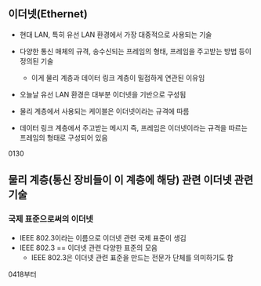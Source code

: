 ## 이더넷(Ethernet)
- 현대 LAN, 특히 유선 LAN 환경에서 가장 대중적으로 사용되는 기술
- 다양한 통신 매체의 규격, 송수신되는 프레임의 형태, 프레임을 주고받는 방법 등이 정의된 기술
	- 이게 물리 계층과 데이터 링크 계층이 밀접하게 연관된 이유임

- 오늘날 유선 LAN 환경은 대부분 이더넷을 기반으로 구성됨
- 물리 계층에서 사용되는 케이블은 이더넷이라는 규격에 따름
- 데이터 링크 계층에서 주고받는 메시지 즉, 프레임은 이더넷이라는 규격을 따르는 프레임의 형태로 구성되어 있음

0130

## 물리 계층(통신 장비들이 이 계층에 해당) 관련 이더넷 관련 기술
### 국제 표준으로써의 이더넷
- IEEE 802.3이라는 이름으로 이더넷 관련 국제 표준이 생김
- IEEE 802.3 == 이더넷 관련 다양한 표준의 모음
	- IEEE 802.3은 이더넷 관련 표준을 만드는 전문가 단체를 의미하기도 함

0418부터